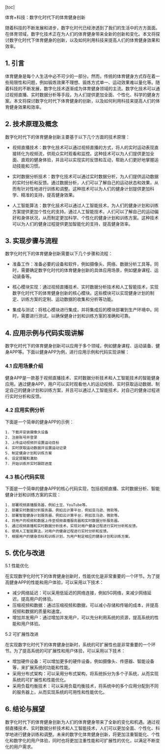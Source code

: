 
[toc]                    
                
                
体育+科技：数字化时代下的体育健身创新

随着科技的不断发展和进步，数字化时代已经渗透到了我们的生活中的方方面面。在体育领域，数字化技术正在为人们的体育健身带来全新的创新和变化。本文将探讨数字化时代下体育健身的创新，以及如何利用科技来提高人们的体育健身效果和效率。

## 1. 引言

体育健身是每个人生活中必不可少的一部分。然而，传统的体育健身方式存在着一些局限性和问题，例如锻炼效果不理想、锻炼方式单一、运动效果难以量化等。随着科技的不断发展，数字化技术逐渐成为体育健身领域的主流。数字化技术可以通过视频直播、实时数据分析等手段，为人们提供更加全面、个性化、科学的健身方案。本文将探讨数字化时代下体育健身的创新，以及如何利用科技来提高人们的体育健身效果和效率。

## 2. 技术原理及概念

数字化时代下的体育健身创新主要基于以下几个方面的技术原理：

- 视频直播技术：数字化技术可以通过视频直播的方式，将人的实时运动表现直接转化为视频流，供观众实时观看和监控。这种技术可以为人们提供更加全面、直观的健身体验，并且可以实现实时反馈和互动，帮助人们更好地掌握运动技能和习惯。

- 实时数据分析技术：数字化技术可以通过实时数据分析，为人们提供运动数据的实时分析和反馈。通过数据分析，人们可以了解自己的运动状态和效果，从而有针对性地进行训练和调整。这种技术可以为人们的健身计划提供更加科学、精准的支持，提高健身效果。

- 人工智能算法：数字化技术可以通过人工智能技术，为人们的健身计划和训练方案提供更加个性化的支持。通过人工智能技术，人们可以了解自己的运动偏好和身体状况，从而制定更加科学、个性化的健身计划和训练方案。这种技术可以为人们的健身过程提供更加智能化的支持，提高健身效率。

## 3. 实现步骤与流程

数字化时代下的体育健身创新需要以下几个步骤和流程：

- 准备工作：准备必要的设备和软件，例如摄像头、网络、数据分析工具等。同时，需要确定数字化时代的体育健身创新的具体应用场景，例如健身课程、运动装备等。

- 核心模块实现：通过视频直播技术、实时数据分析技术和人工智能技术，实现数字化时代下的体育健身创新的核心模块。这些模块可以实现健身计划的制定、训练方案的定制、运动数据的收集和分析等功能。

- 集成与测试：将核心模块进行集成，并将集成后的模块部署到生产环境中。同时，需要进行测试，以确保健身计划和训练方案的准确和可靠。

## 4. 应用示例与代码实现讲解

数字化时代下的体育健身创新可以应用于多个领域，例如健身课程、运动装备、健身APP等。下面以健身APP为例，进行应用示例和代码实现讲解：

### 4.1 应用场景介绍

健身APP是一款基于视频直播技术、实时数据分析技术和人工智能技术的智能健身应用。通过健身APP，用户可以实时观看他人的运动视频、实时获取运动数据、制定自己的健身计划和训练方案，并且可以通过人工智能技术，对自己的健身过程进行实时分析和反馈。

### 4.2 应用实例分析

下面是一个简单的健身APP的示例：

```
1. 下载并安装摄像头设备
2. 注册账号并登录
3. 上传运动视频并设置运动目标
4. 实时获取运动数据并设置运动记录
5. 制定健身计划和训练方案
6. 设定提醒和激励
7. 开始训练并实时跟踪进度
```

### 4.3 核心代码实现

下面是一个简单的健身APP的核心代码实现，包括视频直播、实时数据分析、智能健身计划和训练方案的实现：

```
1. 部署视频直播服务器，例如土豆、YouTube等。
2. 部署实时数据分析服务器，例如云计算平台，例如亚马逊、微软等。
3. 部署智能健身计划服务器，例如云计算平台，例如亚马逊、微软等。
4. 将用户的视频和数据上传至视频直播服务器和实时数据分析服务器。
5. 通过视频直播和实时数据分析技术，实现对用户健身过程进行实时分析和反馈。
6. 使用人工智能算法，对用户的健身过程进行实时分析和反馈。
7. 根据用户的健身目标和训练计划，为用户制定相应的健身计划和训练方案。
```

## 5. 优化与改进

5.1 性能优化

在实现数字化时代下的体育健身创新时，性能优化是非常重要的一个环节。为了提高健身APP的性能和用户体验，可以采用以下技术：

- 减少网络延迟：可以采用低延迟的网络连接，例如5G网络，来减少网络延迟，提高用户的体验。
- 压缩视频和数据：通过压缩视频和数据，可以减小存储和传输的成本，并提高视频和数据的质量和速度。
- 增加并发用户：通过增加并发用户，可以充分利用系统的资源，提高系统的性能和用户体验。

5.2 可扩展性改进

在实现数字化时代下的体育健身创新时，系统的可扩展性也是非常重要的一个环节。为了提高系统的可扩展性和用户体验，可以采用以下技术：

- 增加硬件设备：可以增加更多的硬件设备，例如摄像头、传感器、智能设备等，来扩展系统的功能和性能。
- 采用分布式架构：可以采用分布式架构，将系统拆分为多个子系统，从而实现系统的可扩展性和性能优化。
- 采用负载均衡技术：可以采用负载均衡技术，将系统中的多个应用分配到不同的服务器上，从而实现系统的可用性和性能优化。

## 6. 结论与展望

数字化时代下的体育健身创新为人们的体育健身带来了全新的变化和机遇。通过视频直播技术、实时数据分析技术和人工智能技术，人们可以更加全面、个性化、科学地进行健身训练和调整。未来的数字化体育健身创新，将更加注重智能化、个性化和数字化的用户体验，同时也将更加注重性能和可扩展性的优化，以满足不断变化的用户需求。

